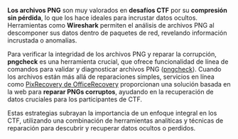 **Los archivos PNG** son muy valorados en **desafíos CTF** por su **compresión sin pérdida**, lo que los hace ideales para incrustar datos ocultos. Herramientas como **Wireshark** permiten el análisis de archivos PNG al descomponer sus datos dentro de paquetes de red, revelando información incrustada o anomalías.

Para verificar la integridad de los archivos PNG y reparar la corrupción, **pngcheck** es una herramienta crucial, que ofrece funcionalidad de línea de comandos para validar y diagnosticar archivos PNG ([pngcheck](http://libpng.org/pub/png/apps/pngcheck.html)). Cuando los archivos están más allá de reparaciones simples, servicios en línea como [PixRecovery de OfficeRecovery](https://online.officerecovery.com/pixrecovery/) proporcionan una solución basada en la web para **reparar PNGs corruptos**, ayudando en la recuperación de datos cruciales para los participantes de CTF.

Estas estrategias subrayan la importancia de un enfoque integral en los CTF, utilizando una combinación de herramientas analíticas y técnicas de reparación para descubrir y recuperar datos ocultos o perdidos.
